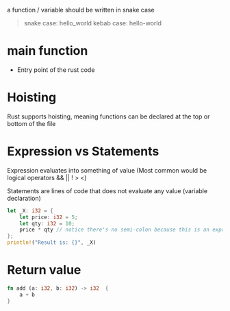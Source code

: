 a function / variable should be written in snake case
> snake case: hello_world
> kebab case: hello-world
# main function
- Entry point of the rust code
# Hoisting
Rust supports hoisting, meaning functions can be declared at the top or bottom of the file

# Expression vs Statements
Expression evaluates into something of value (Most common would be logical operators && || ! > <)

Statements are lines of code that does not evaluate any value (variable declaration)

```rust
let _X: i32 = {
	let price: i32 = 5;
	let qty: i32 = 10;
	price * qty // notice there's no semi-colon because this is an expression
};
println!("Result is: {}", _X)
```

# Return value

```rust
fn add (a: i32, b: i32) -> i32  {
	a + b
}
```